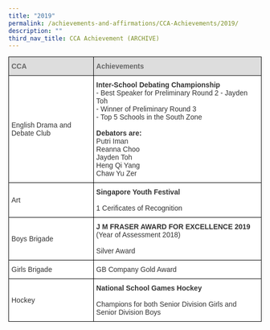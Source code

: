 ```yaml
---
title: "2019"
permalink: /achievements-and-affirmations/CCA-Achievements/2019/
description: ""
third_nav_title: CCA Achievement (ARCHIVE)
---
```

<style type="text/css">
.tg  {border-collapse:collapse;border-spacing:0;margin:0px auto;}
.tg td{border-color:black;border-style:solid;border-width:1px;font-family:Arial, sans-serif;font-size:14px;
  overflow:hidden;padding:10px 5px;word-break:normal;}
.tg th{border-color:black;border-style:solid;border-width:1px;font-family:Arial, sans-serif;font-size:14px;
  font-weight:normal;overflow:hidden;padding:10px 5px;word-break:normal;}
.tg .tg-citn{background-color:#FFF;color:#333;text-align:left;vertical-align:top}
.tg .tg-f8vp{background-color:#DDD;color:#666;font-weight:bold;text-align:left;vertical-align:middle}
.tg .tg-7fd7{background-color:#FFF;color:#333;text-align:left;vertical-align:middle}
</style>
<table class="tg">
<tbody>
  <tr>
    <td class="tg-f8vp"><span style="color:#666;background-color:#DDD">CCA    </span></td>
    <td class="tg-f8vp"><span style="color:#666;background-color:#DDD">Achievements</span></td>
  </tr>
  <tr>
    <td class="tg-7fd7">English Drama and Debate Club</td>
    <td class="tg-citn"><span style="font-weight:bold">Inter-School Debating Championship</span><br>- Best Speaker for Preliminary Round 2 - Jayden Toh<br>- Winner of Preliminary Round 3<br>- Top 5 Schools in the South Zone<br><span style="color:#333"> </span><br><span style="font-weight:bold">Debators are:</span><br>Putri Iman<br>Reanna Choo<br>Jayden Toh<br>Heng Qi Yang<br>Chaw Yu Zer<br><span style="color:#333"> </span></td>
  </tr>
  <tr>
    <td class="tg-7fd7">Art   </td>
    <td class="tg-citn"><span style="font-weight:bold">Singapore Youth Festival</span><br><br><span style="background-color:initial">1 Cerificates of Recognition</span></td>
  </tr>
  <tr>
    <td class="tg-7fd7"> Boys Brigade        </td>
    <td class="tg-citn"><span style="font-weight:bold"> J M FRASER AWARD FOR EXCELLENCE 2019</span><br>(Year of Assessment 2018)<br><br>Silver Award</td>
  </tr>
  <tr>
    <td class="tg-7fd7"> Girls Brigade        </td>
    <td class="tg-citn"><span style="background-color:initial"> GB Company Gold Award</span><br></td>
  </tr>
  <tr>
    <td class="tg-7fd7"> Hockey    </td>
    <td class="tg-citn"><span style="font-weight:bold">National School Games Hockey</span><br><br><span style="background-color:initial">Champions for both Senior Division Girls and Senior Division Boys</span></td>
  </tr>
</tbody>
</table>